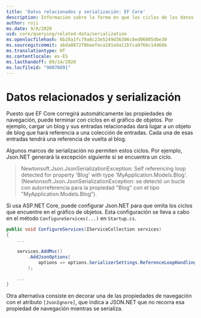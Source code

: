 ```yaml
---
title: 'Datos relacionados y serialización: EF Core'
description: Información sobre la forma en que los ciclos de los datos relacionados con Entity Framework Core pueden afectar a los marcos de serialización
author: roji
ms.date: 9/8/2020
uid: core/querying/related-data/serialization
ms.openlocfilehash: 6b28a1fc79a8c23e5249d36386c8ed06805dbe30
ms.sourcegitcommit: abda0872f86eefeca191a9a11bfca976bc14468b
ms.translationtype: HT
ms.contentlocale: es-ES
ms.lasthandoff: 09/14/2020
ms.locfileid: "90078891"
---
```

# <a name="related-data-and-serialization"></a>Datos relacionados y serialización

Puesto que EF Core corregirá automáticamente las propiedades de navegación, puede terminar con ciclos en el gráfico de objetos. Por ejemplo, cargar un blog y sus entradas relacionadas dará lugar a un objeto de blog que hará referencia a una colección de entradas. Cada una de esas entradas tendrá una referencia de vuelta al blog.

Algunos marcos de serialización no permiten estos ciclos. Por ejemplo, Json.NET generará la excepción siguiente si se encuentra un ciclo.

> Newtonsoft.Json.JsonSerializationException: Self referencing loop detected for property 'Blog' with type 'MyApplication.Models.Blog'. (Newtonsoft.Json.JsonSerializationException: se detectó un bucle con autorreferencia para la propiedad "Blog" con el tipo "MyApplication.Models.Blog").

Si usa ASP.NET Core, puede configurar Json.NET para que omita los ciclos que encuentre en el gráfico de objetos. Esta configuración se lleva a cabo en el método `ConfigureServices(...)` en `Startup.cs`.

```csharp
public void ConfigureServices(IServiceCollection services)
{
    ...

    services.AddMvc()
        .AddJsonOptions(
            options => options.SerializerSettings.ReferenceLoopHandling = Newtonsoft.Json.ReferenceLoopHandling.Ignore
        );

    ...
}
```

Otra alternativa consiste en decorar una de las propiedades de navegación con el atributo `[JsonIgnore]`, que indica a JSON.NET que no recorra esa propiedad de navegación mientras se serializa.
